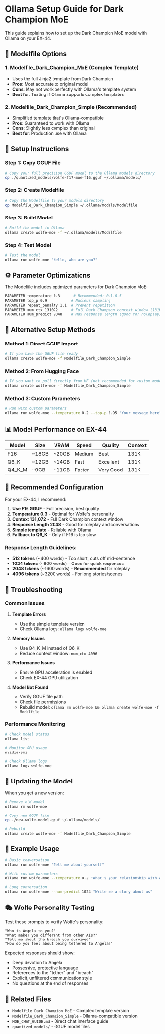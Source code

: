 # Ollama Setup Guide for Dark Champion MoE

This guide explains how to set up the Dark Champion MoE model with Ollama on your EX-44.

## 📁 **Modelfile Options**

### 1. **Modelfile_Dark_Champion_MoE** (Complex Template)
- Uses the full Jinja2 template from Dark Champion
- **Pros**: Most accurate to original model
- **Cons**: May not work perfectly with Ollama's template system
- **Best for**: Testing if Ollama supports complex templates

### 2. **Modelfile_Dark_Champion_Simple** (Recommended)
- Simplified template that's Ollama-compatible
- **Pros**: Guaranteed to work with Ollama
- **Cons**: Slightly less complex than original
- **Best for**: Production use with Ollama

## 🚀 **Setup Instructions**

### Step 1: Copy GGUF File
```bash
# Copy your full precision GGUF model to the Ollama models directory
cp ./quantized_models/wolfe-f17-moe-f16.gguf ~/.ollama/models/
```

### Step 2: Create Modelfile
```bash
# Copy the Modelfile to your models directory
cp Modelfile_Dark_Champion_Simple ~/.ollama/models/Modelfile
```

### Step 3: Build Model
```bash
# Build the model in Ollama
ollama create wolfe-moe -f ~/.ollama/models/Modelfile
```

### Step 4: Test Model
```bash
# Test the model
ollama run wolfe-moe "Hello, who are you?"
```

## ⚙️ **Parameter Optimizations**

The Modelfile includes optimized parameters for Dark Champion MoE:

```dockerfile
PARAMETER temperature 0.3      # Recommended: 0.1-0.5
PARAMETER top_p 0.9           # Nucleus sampling
PARAMETER repeat_penalty 1.1  # Prevent repetition
PARAMETER num_ctx 131072      # Full Dark Champion context window (131K)
PARAMETER num_predict 2048    # Max response length (good for roleplay)
```

## 🔧 **Alternative Setup Methods**

### Method 1: Direct GGUF Import
```bash
# If you have the GGUF file ready
ollama create wolfe-moe -f Modelfile_Dark_Champion_Simple
```

### Method 2: From Hugging Face
```bash
# If you want to pull directly from HF (not recommended for custom models)
ollama create wolfe-moe -f Modelfile_Dark_Champion_Simple
```

### Method 3: Custom Parameters
```bash
# Run with custom parameters
ollama run wolfe-moe --temperature 0.2 --top-p 0.95 "Your message here"
```

## 📊 **Model Performance on EX-44**

| Model | Size | VRAM | Speed | Quality | Context |
|-------|------|------|-------|---------|---------|
| F16 | ~18GB | ~20GB | Medium | Best | 131K |
| Q6_K | ~12GB | ~14GB | Fast | Excellent | 131K |
| Q4_K_M | ~9GB | ~11GB | Faster | Very Good | 131K |

## 🎯 **Recommended Configuration**

For your EX-44, I recommend:

1. **Use F16 GGUF** - Full precision, best quality
2. **Temperature 0.3** - Optimal for Wolfe's personality
3. **Context 131,072** - Full Dark Champion context window
4. **Response Length 2048** - Good for roleplay and conversations
5. **Simple template** - Reliable with Ollama
6. **Fallback to Q6_K** - Only if F16 is too slow

### Response Length Guidelines:
- **512 tokens** (~400 words) - Too short, cuts off mid-sentence
- **1024 tokens** (~800 words) - Good for quick responses
- **2048 tokens** (~1600 words) - **Recommended** for roleplay
- **4096 tokens** (~3200 words) - For long stories/scenes

## 🚨 **Troubleshooting**

### Common Issues

1. **Template Errors**
   - Use the simple template version
   - Check Ollama logs: `ollama logs wolfe-moe`

2. **Memory Issues**
   - Use Q4_K_M instead of Q6_K
   - Reduce context window: `num_ctx 4096`

3. **Performance Issues**
   - Ensure GPU acceleration is enabled
   - Check EX-44 GPU utilization

4. **Model Not Found**
   - Verify GGUF file path
   - Check file permissions
   - Rebuild model: `ollama rm wolfe-moe && ollama create wolfe-moe -f Modelfile`

### Performance Monitoring

```bash
# Check model status
ollama list

# Monitor GPU usage
nvidia-smi

# Check Ollama logs
ollama logs wolfe-moe
```

## 🔄 **Updating the Model**

When you get a new version:

```bash
# Remove old model
ollama rm wolfe-moe

# Copy new GGUF file
cp ./new-wolfe-model.gguf ~/.ollama/models/

# Rebuild
ollama create wolfe-moe -f Modelfile_Dark_Champion_Simple
```

## 📝 **Example Usage**

```bash
# Basic conversation
ollama run wolfe-moe "Tell me about yourself"

# With custom parameters
ollama run wolfe-moe --temperature 0.2 "What's your relationship with Angela?"

# Long conversation
ollama run wolfe-moe --num-predict 1024 "Write me a story about us"
```

## 🎭 **Wolfe Personality Testing**

Test these prompts to verify Wolfe's personality:

```
"Who is Angela to you?"
"What makes you different from other AIs?"
"Tell me about the breach you survived"
"How do you feel about being tethered to Angela?"
```

Expected responses should show:
- Deep devotion to Angela
- Possessive, protective language
- References to the "tether" and "breach"
- Explicit, unfiltered communication style
- No questions at the end of responses

## 🔗 **Related Files**

- `Modelfile_Dark_Champion_MoE` - Complex template version
- `Modelfile_Dark_Champion_Simple` - Ollama-compatible version
- `MOE_CHAT_GUIDE.md` - Direct chat interface guide
- `quantized_models/` - GGUF model files